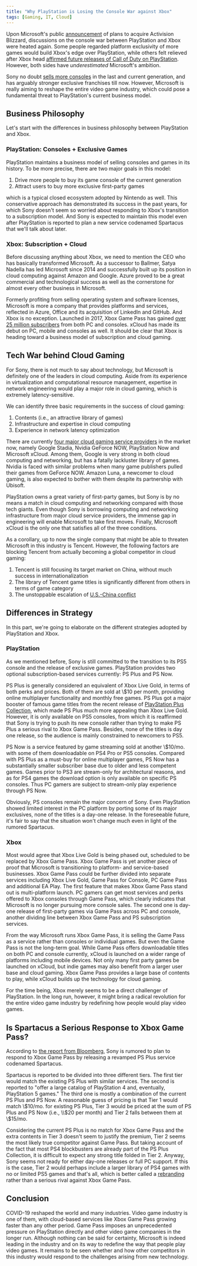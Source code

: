 ```yaml
---
title: "Why PlayStation is Losing the Console War against Xbox"
tags: [Gaming, IT, Cloud]
---
```


Upon Microsoft's public [announcement](https://news.microsoft.com/features/microsoft-to-acquire-activision-blizzard-to-bring-the-joy-and-community-of-gaming-to-everyone-across-every-device/) of plans to acquire Activision Blizzard, discussions on the console war between PlayStation and Xbox were heated again. Some people regarded platform exclusivity of more games would build Xbox's edge over PlayStation, while others felt relieved after Xbox head [affirmed future releases of Call of Duty on PlayStation](https://twitter.com/XboxP3/status/1484273335139651585). However, both sides have *underestimated* Microsoft's ambition.

Sony no doubt [sells more consoles](https://en.wikipedia.org/wiki/List_of_best-selling_game_consoles) in the last and current generation, and has arguably stronger exclusive franchises till now. However, Microsoft is really aiming to reshape the entire video game industry, which could pose a fundamental threat to PlayStation's current business model.


## Business Philosophy

Let's start with the differences in business philosophy between PlayStation and Xbox.

### PlayStation: Consoles + Exclusive Games

PlayStation maintains a business model of selling consoles and games in its history. To be more precise, there are two major goals in this model:

1. Drive more people to buy its game console of the current generation
2. Attract users to buy more exclusive first-party games

which is a typical closed ecosystem adopted by Nintendo as well. This conservative approach has demonstrated its success in the past years, for which Sony doesn't seem so worried about responding to Xbox's transition to a subscription model. And Sony is expected to maintain this model even after PlayStation is reported to plan a new service codenamed Spartacus that we'll talk about later.

### Xbox: Subscription + Cloud

Before discussing anything about Xbox, we need to mention the CEO who has basically transformed Microsoft. As a successor to Ballmer, Satya Nadella has led Microsoft since 2014 and successfully built up its position in cloud computing against Amazon and Google. Azure proved to be a great commercial and technological success as well as the cornerstone for almost every other business in Microsoft.

Formerly profiting from selling operating system and software licenses, Microsoft is more a company that provides platforms and services, reflected in Azure, Office and its acquisition of LinkedIn and GitHub. And Xbox is no exception. Launched in 2017, Xbox Game Pass has gained [over 25 million subscribers](https://news.xbox.com/en-us/2022/01/18/welcoming-activision-blizzard-to-microsoft-gaming/) from both PC and consoles. xCloud has made its debut on PC, mobile and consoles as well. It should be clear that Xbox is heading toward a business model of subscription and cloud gaming.


## Tech War behind Cloud Gaming

For Sony, there is not much to say about technology, but Microsoft is definitely one of the leaders in cloud computing. Aside from its experience in virtualization and computational resource management, expertise in network engineering would play a major role in cloud gaming, which is extremely latency-sensitive.

We can identify three basic requirements in the success of cloud gaming:

1. Contents (i.e., an attractive library of games)
2. Infrastructure and expertise in cloud computing
3. Experience in network latency optimization

There are currently [four major cloud gaming service providers](https://www.spglobal.com/marketintelligence/en/news-insights/latest-news-headlines/new-cloud-gaming-service-faces-unique-challenges-as-industry-finds-its-way-57510891) in the market now, namely Google Stadia, Nvidia GeForce NOW, PlayStation Now and Microsoft xCloud. Among them, Google is very strong in both cloud computing and networking, but has a fatally lackluster library of games. Nvidia is faced with similar problems when many game publishers pulled their games from GeForce NOW. Amazon Luna, a newcomer to cloud gaming, is also expected to bother with them despite its partnership with Ubisoft.

PlayStation owns a great variety of first-party games, but Sony is by no means a match in cloud computing and networking compared with those tech giants. Even though Sony is borrowing computing and networking infrastructure from major cloud service providers, the immense gap in engineering will enable Microsoft to take first moves. Finally, Microsoft xCloud is the only one that satisfies all of the three conditions.

As a corollary, up to now the single company that might be able to threaten Microsoft in this industry is Tencent. However, the following factors are blocking Tencent from actually becoming a global competitor in cloud gaming:

1. Tencent is still focusing its target market on China, without much success in internationalization
2. The library of Tencent game titles is significantly different from others in terms of game category
3. The unstoppable escalation of [U.S.-China conflict](https://maristie.com/2021/08/Reflections-on-State-Led-Systems)


## Differences in Strategy

In this part, we're going to elaborate on the different strategies adopted by PlayStation and Xbox.


### PlayStation

As we mentioned before, Sony is still committed to the transition to its PS5 console and the release of exclusive games. PlayStation provides two optional subscription-based services currently: PS Plus and PS Now.

PS Plus is generally considered an equivalent of Xbox Live Gold, in terms of both perks and prices. Both of them are sold at \\$10 per month, providing online multiplayer functionality and monthly free games. PS Plus got a major booster of famous game titles from the recent release of [PlayStation Plus Collection](https://blog.playstation.com/2020/10/28/playstation-plus-collection-details-revealed-your-november-playstation-plus-games/), which made PS Plus much more appealing than Xbox Live Gold. However, it is only available on PS5 consoles, from which it is reaffirmed that Sony is trying to push its new console rather than trying to make PS Plus a serious rival to Xbox Game Pass. Besides, none of the titles is day one release, so the audience is mainly constrained to newcomers to PS5.

PS Now is a service featured by game streaming sold at another \\$10/mo. with some of them downloadable on PS4 Pro or PS5 consoles. Compared with PS Plus as a must-buy for online multiplayer games, PS Now has a substantially smaller subscriber base due to older and less competent games. Games prior to PS3 are stream-only for architectural reasons, and as for PS4 games the download option is only available on specific PS consoles. Thus PC gamers are subject to stream-only play experience through PS Now.

Obviously, PS consoles remain the major concern of Sony. Even PlayStation showed limited interest in the PC platform by porting some of its major exclusives, none of the titles is a day-one release. In the foreseeable future, it's fair to say that the situation won't change much even in light of the rumored Spartacus.


### Xbox

Most would agree that Xbox Live Gold is being phased out, scheduled to be replaced by Xbox Game Pass. Xbox Game Pass is yet another piece of proof that Microsoft is transitioning to platform- and service-based businesses. Xbox Game Pass could be further divided into separate services including Xbox Live Gold, Game Pass for Console, PC Game Pass and additional EA Play. The first feature that makes Xbox Game Pass stand out is multi-platform launch. PC gamers can get most services and perks offered to Xbox consoles through Game Pass, which clearly indicates that Microsoft is no longer pursuing more console sales. The second one is day-one release of first-party games via Game Pass across PC and console, another dividing line between Xbox Game Pass and PS subscription services.

From the way Microsoft runs Xbox Game Pass, it is selling the Game Pass as a service rather than consoles or individual games. But even the Game Pass is not the long-term goal. While Game Pass offers downloadable titles on both PC and console currently, xCloud is launched on a wider range of platforms including mobile devices. Not only many first party games be launched on xCloud, but indie games may also benefit from a larger user base and cloud gaming. Xbox Game Pass provides a large base of contents to play, while xCloud builds up the technology for cloud gaming.

For the time being, Xbox merely seems to be a direct challenger of PlayStation. In the long run, however, it might bring a radical revolution for the entire video game industry by redefining how people would play video games.


## Is Spartacus a Serious Response to Xbox Game Pass?

According to [the report from Bloomberg](https://www.bloomberg.com/news/articles/2021-12-03/playstation-plans-new-service-to-take-on-xbox-game-pass), Sony is rumored to plan to respond to Xbox Game Pass by releasing a revamped PS Plus service codenamed Spartacus.

Spartacus is reported to be divided into three different tiers. The first tier would match the existing PS Plus with similar services. The second is reported to "offer a large catalog of PlayStation 4 and, eventually, PlayStation 5 games." The third one is mostly a combination of the current PS Plus and PS Now. A reasonable guess of pricing is that Tier 1 would match \\$10/mo. for existing PS Plus, Tier 3 would be priced at the sum of PS Plus and PS Now (i.e., \\$20 per month) and Tier 2 falls between them at \\$15/mo.

Considering the current PS Plus is no match for Xbox Game Pass and the extra contents in Tier 3 doesn't seem to justify the premium, Tier 2 seems the most likely true competitor against Game Pass. But taking account of the fact that most PS4 blockbusters are already part of the PS Plus Collection, it is difficult to expect any strong title folded in Tier 2. Anyway, Sony seems not ready for either day-one releases or full PC support. If this is the case, Tier 2 would perhaps include a larger library of PS4 games with no or limited PS5 games and that's all, which is better called a [rebranding](https://www.forbes.com/sites/paultassi/2021/12/04/playstation-spartacus-would-be-a-rebrand-not-a-game-pass-competitor/) rather than a serious rival against Xbox Game Pass.


## Conclusion

COVID-19 reshaped the world and many industries. Video game industry is one of them, with cloud-based services like Xbox Game Pass growing faster than any other period. Game Pass imposes an unprecedented pressure on PlayStation directly and other video game companies in the longer run. Although nothing can be said for certainty, Microsoft is indeed leading in the industry and on its way to redefine the way that people play video games. It remains to be seen whether and how other competitors in this industry would respond to the challenges arising from new technology.